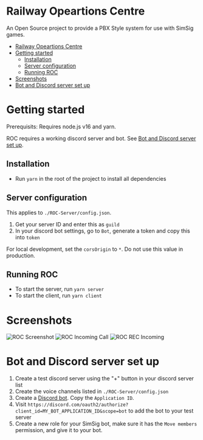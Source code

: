 # Railway Opeartions Centre
An Open Source project to provide a PBX Style system for use with SimSig games.

- [Railway Opeartions Centre](#railway-opeartions-centre)
- [Getting started](#getting-started)
  - [Installation](#installation)
  - [Server configuration](#server-configuration)
  - [Running ROC](#running-roc)
- [Screenshots](#screenshots)
- [Bot and Discord server set up](#bot-and-discord-server-set-up)


# Getting started

Prerequisits: Requires node.js v16 and yarn.

ROC requires a working discord server and bot. See [Bot and Discord server set up](#bot-and-discord-server-set-up).

## Installation
* Run `yarn` in the root of the project to install all dependencies

## Server configuration

This applies to `./ROC-Server/config.json`.

1. Get your server ID and enter this as `guild`
2. In your discord bot settings, go to `Bot`, generate a token and copy this into `token`

For local development, set the `corsOrigin` to `*`. Do not use this value in production.

## Running ROC

* To start the server, run `yarn server`
* To start the client, run `yarn client`

# Screenshots
![ROC Screenshot](https://bradshaw.onourlines.co.uk/mediawiki/images/d/d0/ROC_Main_Screen_%28Alpha_1.3.1%29.png)
![ROC Incoming Call](https://bradshaw.onourlines.co.uk/mediawiki/images/d/da/ROC_Incoming_Call_%28Alpha_1.3.1%29.png)
![ROC REC Incoming](https://bradshaw.onourlines.co.uk/mediawiki/images/5/52/Incoming_REC_%28Beta%29.png)

# Bot and Discord server set up

1. Create a test discord server using the "+" button in your discord server list
2. Create the voice channels listed in `./ROC-Server/config.json`
3. Create a [Discord bot](https://discord.com/developers/applications). Copy the `Application ID`.
4. Visit `https://discord.com/oauth2/authorize?client_id=MY_BOT_APPLICATION_ID&scope=bot` to add the bot to your test server
5. Create a new role for your SimSig bot, make sure it has the `Move members` permission, and give it to your bot.

